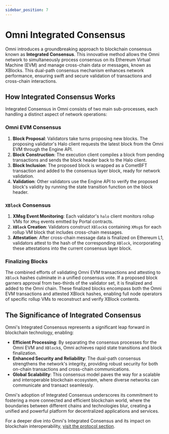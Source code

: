 ```yaml
---
sidebar_position: 7
---
```


# Omni Integrated Consensus

Omni introduces a groundbreaking approach to blockchain consensus known as **Integrated Consensus**. This innovative method allows the Omni network to simultaneously process consensus on its Ethereum Virtual Machine (EVM) and manage cross-chain data or messages, known as XBlocks. This dual-path consensus mechanism enhances network performance, ensuring swift and secure validation of transactions and cross-chain interactions.

## How Integrated Consensus Works

Integrated Consensus in Omni consists of two main sub-processes, each handling a distinct aspect of network operations:

### Omni EVM Consensus

1. **Block Proposal**: Validators take turns proposing new blocks. The proposing validator's Halo client requests the latest block from the Omni EVM through the Engine API.
2. **Block Construction**: The execution client compiles a block from pending transactions and sends the block header back to the Halo client.
3. **Block Inclusion**: The proposed block is wrapped as a CometBFT transaction and added to the consensus layer block, ready for network validation.
4. **Validation**: Other validators use the Engine API to verify the proposed block's validity by running the state transition function on the block header.

### `XBlock` Consensus

1. **XMsg Event Monitoring**: Each validator's `halo` client monitors rollup VMs for `XMsg` events emitted by Portal contracts.
2. **`XBlock` Creation**: Validators construct `XBlock`s containing `XMsg`s for each rollup VM block that includes cross-chain messages.
3. **Attestation**: After cross-chain message data is finalized on Ethereum L1, validators attest to the hash of the corresponding `XBlock`, incorporating these attestations into the current consensus layer block.

### Finalizing Blocks

The combined efforts of validating Omni EVM transactions and attesting to `XBlock` hashes culminate in a unified consensus vote. If a proposed block garners approval from two-thirds of the validator set, it is finalized and added to the Omni chain. These finalized blocks encompass both the Omni EVM transactions and attested XBlock hashes, enabling full node operators of specific rollup VMs to reconstruct and verify XBlock contents.

## The Significance of Integrated Consensus

Omni's Integrated Consensus represents a significant leap forward in blockchain technology, enabling:

- **Efficient Processing**: By separating the consensus processes for the Omni EVM and `XBlock`s, Omni achieves rapid state transitions and block finalization.
- **Enhanced Security and Reliability**: The dual-path consensus strengthens the network's integrity, providing robust security for both on-chain transactions and cross-chain communications.
- **Global Scalability**: This consensus model paves the way for a scalable and interoperable blockchain ecosystem, where diverse networks can communicate and transact seamlessly.

Omni's adoption of Integrated Consensus underscores its commitment to fostering a more connected and efficient blockchain world, where the boundaries between different chains and technologies blur, creating a unified and powerful platform for decentralized applications and services.

For a deeper dive into Omni's Integrated Consensus and its impact on blockchain interoperability, [visit the protocol section](../../protocol/introduction.md).
